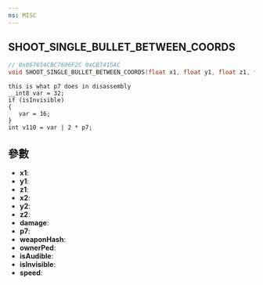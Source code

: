 ```yaml
---
ns: MISC
---
```

## SHOOT_SINGLE_BULLET_BETWEEN_COORDS

```c
// 0x867654CBC7606F2C 0xCB7415AC
void SHOOT_SINGLE_BULLET_BETWEEN_COORDS(float x1, float y1, float z1, float x2, float y2, float z2, int damage, BOOL p7, Hash weaponHash, Ped ownerPed, BOOL isAudible, BOOL isInvisible, float speed);
```

```
this is what p7 does in disassembly  
__int8 var = 32;  
if (isInvisible)  
{  
   var = 16;  
}  
int v110 = var | 2 * p7;  
```

## 參數
* **x1**: 
* **y1**: 
* **z1**: 
* **x2**: 
* **y2**: 
* **z2**: 
* **damage**: 
* **p7**: 
* **weaponHash**: 
* **ownerPed**: 
* **isAudible**: 
* **isInvisible**: 
* **speed**: 

